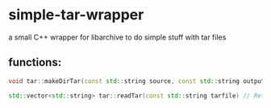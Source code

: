 # simple-tar-wrapper
a small C++ wrapper for libarchive to do simple stuff with tar files
## functions:
```cpp
void tar::makeDirTar(const std::string source, const std::string output) // Makes a directory into a tar.
```
```cpp
std::vector<std::string> tar::readTar(const std::string tarfile) // Returns a vector of the contents of a tar.
```
